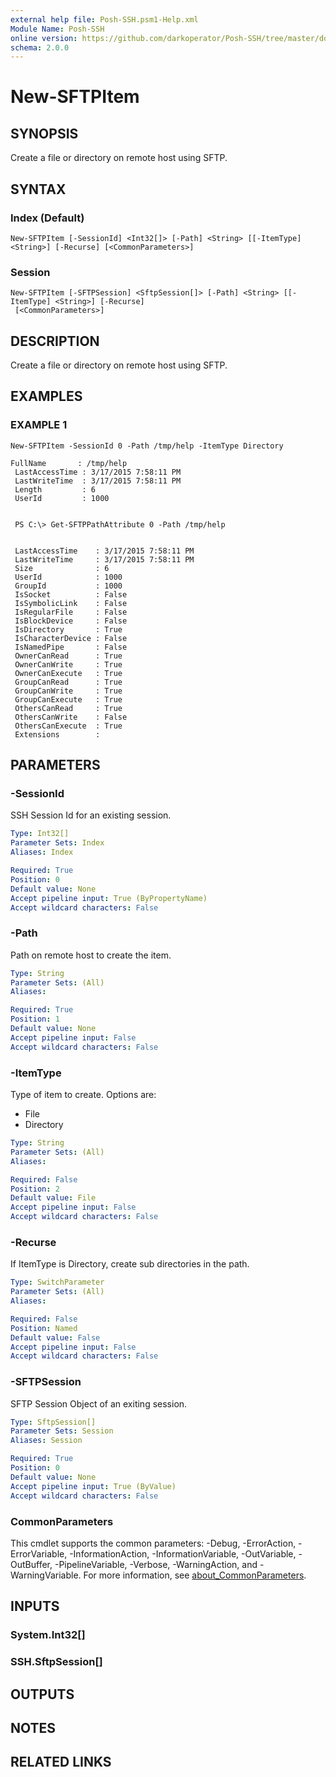 ```yaml
---
external help file: Posh-SSH.psm1-Help.xml
Module Name: Posh-SSH
online version: https://github.com/darkoperator/Posh-SSH/tree/master/docs
schema: 2.0.0
---
```


# New-SFTPItem

## SYNOPSIS
Create a file or directory on remote host using SFTP.

## SYNTAX

### Index (Default)
```
New-SFTPItem [-SessionId] <Int32[]> [-Path] <String> [[-ItemType] <String>] [-Recurse] [<CommonParameters>]
```

### Session
```
New-SFTPItem [-SFTPSession] <SftpSession[]> [-Path] <String> [[-ItemType] <String>] [-Recurse]
 [<CommonParameters>]
```

## DESCRIPTION
Create a file or directory on remote host using SFTP.

## EXAMPLES

### EXAMPLE 1
```
New-SFTPItem -SessionId 0 -Path /tmp/help -ItemType Directory

FullName       : /tmp/help
 LastAccessTime : 3/17/2015 7:58:11 PM
 LastWriteTime  : 3/17/2015 7:58:11 PM
 Length         : 6
 UserId         : 1000


 PS C:\> Get-SFTPPathAttribute 0 -Path /tmp/help


 LastAccessTime    : 3/17/2015 7:58:11 PM
 LastWriteTime     : 3/17/2015 7:58:11 PM
 Size              : 6
 UserId            : 1000
 GroupId           : 1000
 IsSocket          : False
 IsSymbolicLink    : False
 IsRegularFile     : False
 IsBlockDevice     : False
 IsDirectory       : True
 IsCharacterDevice : False
 IsNamedPipe       : False
 OwnerCanRead      : True
 OwnerCanWrite     : True
 OwnerCanExecute   : True
 GroupCanRead      : True
 GroupCanWrite     : True
 GroupCanExecute   : True
 OthersCanRead     : True
 OthersCanWrite    : False
 OthersCanExecute  : True
 Extensions        :
```

## PARAMETERS

### -SessionId
SSH Session Id for an existing session.

```yaml
Type: Int32[]
Parameter Sets: Index
Aliases: Index

Required: True
Position: 0
Default value: None
Accept pipeline input: True (ByPropertyName)
Accept wildcard characters: False
```

### -Path
Path on remote host to create the item.

```yaml
Type: String
Parameter Sets: (All)
Aliases:

Required: True
Position: 1
Default value: None
Accept pipeline input: False
Accept wildcard characters: False
```

### -ItemType
Type of item to create.
Options are:

* File
* Directory

```yaml
Type: String
Parameter Sets: (All)
Aliases:

Required: False
Position: 2
Default value: File
Accept pipeline input: False
Accept wildcard characters: False
```

### -Recurse
If ItemType is Directory, create sub directories in the path.

```yaml
Type: SwitchParameter
Parameter Sets: (All)
Aliases:

Required: False
Position: Named
Default value: False
Accept pipeline input: False
Accept wildcard characters: False
```

### -SFTPSession
SFTP Session Object of an exiting session.

```yaml
Type: SftpSession[]
Parameter Sets: Session
Aliases: Session

Required: True
Position: 0
Default value: None
Accept pipeline input: True (ByValue)
Accept wildcard characters: False
```

### CommonParameters
This cmdlet supports the common parameters: -Debug, -ErrorAction, -ErrorVariable, -InformationAction, -InformationVariable, -OutVariable, -OutBuffer, -PipelineVariable, -Verbose, -WarningAction, and -WarningVariable. For more information, see [about_CommonParameters](http://go.microsoft.com/fwlink/?LinkID=113216).

## INPUTS

### System.Int32[]
### SSH.SftpSession[]
## OUTPUTS

## NOTES

## RELATED LINKS
